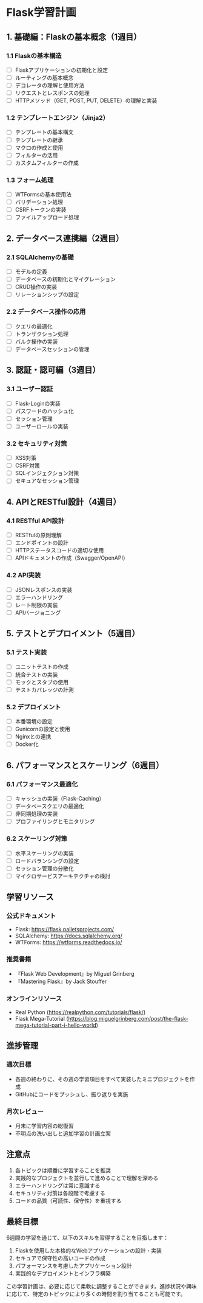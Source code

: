 # Flask学習計画

## 1. 基礎編：Flaskの基本概念（1週目）

### 1.1 Flaskの基本構造
- [ ] Flaskアプリケーションの初期化と設定
- [ ] ルーティングの基本概念
- [ ] デコレータの理解と使用方法
- [ ] リクエストとレスポンスの処理
- [ ] HTTPメソッド（GET, POST, PUT, DELETE）の理解と実装

### 1.2 テンプレートエンジン（Jinja2）
- [ ] テンプレートの基本構文
- [ ] テンプレートの継承
- [ ] マクロの作成と使用
- [ ] フィルターの活用
- [ ] カスタムフィルターの作成

### 1.3 フォーム処理
- [ ] WTFormsの基本使用法
- [ ] バリデーション処理
- [ ] CSRFトークンの実装
- [ ] ファイルアップロード処理

## 2. データベース連携編（2週目）

### 2.1 SQLAlchemyの基礎
- [ ] モデルの定義
- [ ] データベースの初期化とマイグレーション
- [ ] CRUD操作の実装
- [ ] リレーションシップの設定

### 2.2 データベース操作の応用
- [ ] クエリの最適化
- [ ] トランザクション処理
- [ ] バルク操作の実装
- [ ] データベースセッションの管理

## 3. 認証・認可編（3週目）

### 3.1 ユーザー認証
- [ ] Flask-Loginの実装
- [ ] パスワードのハッシュ化
- [ ] セッション管理
- [ ] ユーザーロールの実装

### 3.2 セキュリティ対策
- [ ] XSS対策
- [ ] CSRF対策
- [ ] SQLインジェクション対策
- [ ] セキュアなセッション管理

## 4. APIとRESTful設計（4週目）

### 4.1 RESTful API設計
- [ ] RESTfulの原則理解
- [ ] エンドポイントの設計
- [ ] HTTPステータスコードの適切な使用
- [ ] APIドキュメントの作成（Swagger/OpenAPI）

### 4.2 API実装
- [ ] JSONレスポンスの実装
- [ ] エラーハンドリング
- [ ] レート制限の実装
- [ ] APIバージョニング

## 5. テストとデプロイメント（5週目）

### 5.1 テスト実装
- [ ] ユニットテストの作成
- [ ] 統合テストの実装
- [ ] モックとスタブの使用
- [ ] テストカバレッジの計測

### 5.2 デプロイメント
- [ ] 本番環境の設定
- [ ] Gunicornの設定と使用
- [ ] Nginxとの連携
- [ ] Docker化

## 6. パフォーマンスとスケーリング（6週目）

### 6.1 パフォーマンス最適化
- [ ] キャッシュの実装（Flask-Caching）
- [ ] データベースクエリの最適化
- [ ] 非同期処理の実装
- [ ] プロファイリングとモニタリング

### 6.2 スケーリング対策
- [ ] 水平スケーリングの実装
- [ ] ロードバランシングの設定
- [ ] セッション管理の分散化
- [ ] マイクロサービスアーキテクチャの検討

## 学習リソース

### 公式ドキュメント
- Flask: https://flask.palletsprojects.com/
- SQLAlchemy: https://docs.sqlalchemy.org/
- WTForms: https://wtforms.readthedocs.io/

### 推奨書籍
- 『Flask Web Development』by Miguel Grinberg
- 『Mastering Flask』by Jack Stouffer

### オンラインリソース
- Real Python (https://realpython.com/tutorials/flask/)
- Flask Mega-Tutorial (https://blog.miguelgrinberg.com/post/the-flask-mega-tutorial-part-i-hello-world)

## 進捗管理

### 週次目標
- 各週の終わりに、その週の学習項目をすべて実装したミニプロジェクトを作成
- GitHubにコードをプッシュし、振り返りを実施

### 月次レビュー
- 月末に学習内容の総復習
- 不明点の洗い出しと追加学習の計画立案

## 注意点

1. 各トピックは順番に学習することを推奨
2. 実践的なプロジェクトを並行して進めることで理解を深める
3. エラーハンドリングは常に意識する
4. セキュリティ対策は各段階で考慮する
5. コードの品質（可読性、保守性）を重視する

## 最終目標

6週間の学習を通じて、以下のスキルを習得することを目指します：

1. Flaskを使用した本格的なWebアプリケーションの設計・実装
2. セキュアで保守性の高いコードの作成
3. パフォーマンスを考慮したアプリケーション設計
4. 実践的なデプロイメントとインフラ構築

この学習計画は、必要に応じて柔軟に調整することができます。進捗状況や興味に応じて、特定のトピックにより多くの時間を割り当てることも可能です。
